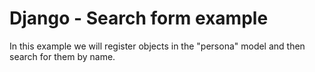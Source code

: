 # Django - Search form example

In this example we will register objects in the "persona" model and then search for them by name.
